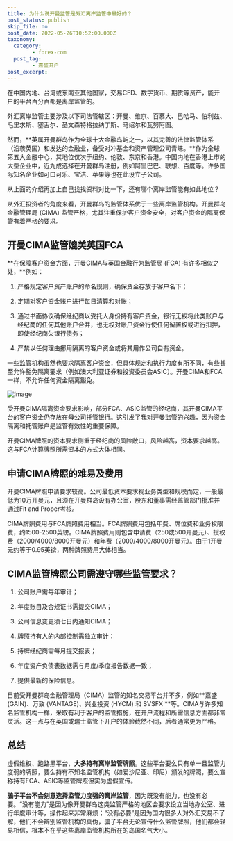```yaml
---
title: 为什么说开曼监管是外汇离岸监管中最好的？
post_status: publish
skip_file: no
post_date: 2022-05-26T10:52:00.000Z
taxonomy:
  category:
        - forex-com
  post_tag:
        - 嘉盛开户
post_excerpt: 
---
```

在中国内地、台湾或东南亚其他国家，交易CFD、数字货币、期货等资产，能开户的平台百分百都是离岸监管的。

外汇离岸监管主要涉及以下司法管辖区：开曼、维京、百慕大、巴哈马、伯利兹、毛里求斯、塞舌尔、圣文森特格拉纳丁斯、马绍尔和瓦努阿图。

然而，**英属开曼群岛作为全球十大金融岛屿之一，以其完善的法律监管体系（沿袭英国）和发达的金融业，备受对冲基金和资产管理公司青睐。**作为全球第五大金融中心，其地位仅次于纽约、伦敦、东京和香港。中国内地在香港上市的大型企业中，近九成选择在开曼群岛注册，例如阿里巴巴、联想、百度等。许多国际知名企业如可口可乐、宝洁、苹果等也在此设立子公司。

从上面的介绍再加上自己找找资料对比一下，还有哪个离岸监管能有如此地位？

从外汇投资者的角度来看，开曼群岛的监管体系优于一些离岸监管机构。开曼群岛金融管理局 (CIMA) 监管严格，尤其注重保护客户资金安全，对客户资金的隔离保管有着严格的要求。

## 开曼CIMA监管媲美英国FCA

**在保障客户资金方面，开曼CIMA与英国金融行为监管局 (FCA) 有许多相似之处，**例如：

1. 严格规定客户资产账户的命名规则，确保资金存放于客户名下；

1. 定期对客户资金账户进行每日清算和对账；

1. 通过书面协议确保经纪商以受托人身份持有客户资金，银行无权将此类账户与经纪商的任何其他账户合并，也无权对账户资金行使任何留置权或进行扣押，即使经纪商欠银行债务；

1. 严禁以任何理由挪用隔离的客户资金或将其用作公司自有资金。

一些监管机构虽然也要求隔离客户资金，但具体规定和执行力度有所不同，有些甚至允许豁免隔离要求（例如澳大利亚证券和投资委员会ASIC）。开曼CIMA和FCA一样，不允许任何资金隔离豁免。

![Image](https://prod-files-secure.s3.us-west-2.amazonaws.com/39ed1227-6d7d-4570-be36-9ccd4a2c4241/bd849744-3fcb-4a37-8312-357962c8f065/image.png?X-Amz-Algorithm=AWS4-HMAC-SHA256&X-Amz-Content-Sha256=UNSIGNED-PAYLOAD&X-Amz-Credential=ASIAZI2LB466R2CD4B2O%2F20250309%2Fus-west-2%2Fs3%2Faws4_request&X-Amz-Date=20250309T041400Z&X-Amz-Expires=3600&X-Amz-Security-Token=IQoJb3JpZ2luX2VjECQaCXVzLXdlc3QtMiJIMEYCIQC4gkkkYkCB9YbKBgMf4uyfLnnGSU9g4CqG4q8URUu%2BKgIhAPVnXszhiTolRGGILMzhIAnv4zPckDpvLL%2FvbbY%2BneESKv8DCG0QABoMNjM3NDIzMTgzODA1Igypaa9TlbrrISpP034q3APw3CQyjcHXf8a7DYAu%2F%2BESuezdgd2EmIG9%2FTtWqg%2FElLmhHzDLw8V0n2qjfp3ZXx6t28F4jw0MvqNWevfTzZ2tmrMkOZ7CNZHkopdb4wym2NhObT%2BN%2B8pzPJNqFmuMfL2L%2BrAS1iJQjruNNRdo7fek8NGpG9DOYxVaqwooBPkFV1YDqZ0AU%2BLODtgWThy8Uji3sSUUMhCub%2FSg5u0iqt0tiuS3%2FMwEntl5hP7rC8ov455pqPggWe8HfcUpAKzs%2ByaBwbBHp3adAvHbDSXU5okjwaQWFZiNj3uNA3Dfwd0NH5Oa5sEinjf06tToP0zKLMPyV6R0BZ5DthofHvEFZliMSew9z4pJ8nfT8QHR9SnzzF4Fa9Wq8Yt3CJ3x9UBkWsUcg%2Fx1u7xir9Ea4F3K68M%2FPTjTS5u7RZFq3NCT%2BiO7ESovrLXeCfg71thHGK2SN1Tasy3QZfEsgsE%2BekcgAsOsFEUiP1GowV%2BxVLWHgZsBmIOMMcniDtU2G%2FYHc62b1z2GdFo9NZLX5fioWxuqY5mXryPZBaogmCCQfRjcC3twjCHmJKmESpUZE9Djn3hY7nCatOiXnDRPRFAQ7RUA4RLgrCZpbZAmFrTLawlfBQuKsrzawl9yFYqhe7v%2FdDDIp7S%2BBjqkAcgCSr0M1Ejqvz8vjhj%2FhBgdgkvEiDr3Rt8qSydIXV%2FxS%2Bt0g9RHkb3EjGiATx0%2Flg%2FCXctjPbZ3%2B8I4HQYtCkTxPnmISaQKKhDHEa1YNmHahaoevV9Nn0MDs8MJShHrP8ydac4VBhaocoNNfpCJLHefGkvZ9MgGpzhifg43FieMQlKdRmjrkrEkCqI8OROXnEG1N4b4oMDi5oHeXUndswdbnOtG&X-Amz-Signature=7c21700e36d5a84ca08e33dfbd5df53676630bc5ee89075babe639e1ef3c3af3&X-Amz-SignedHeaders=host&x-id=GetObject)

受开曼CIMA隔离资金要求影响，部分FCA、ASIC监管的经纪商，其开曼CIMA平台的客户资金仍存放在母公司托管银行。这引发了我对开曼监管的兴趣，因为资金隔离和托管账户是监管有效性的重要保障。

开曼CIMA牌照的资本要求侧重于经纪商的风险敞口，风险越高，资本要求越高。这与FCA计算牌照所需资本的方式大体相同。

## **申请CIMA牌照的难易及费用**

开曼CIMA牌照申请要求较高。公司最低资本要求视业务类型和规模而定，一般最低为10万开曼元，且须在开曼群岛设有办公室，股东和董事需经监管部门批准并通过Fit and Proper考核。

CIMA牌照费用与FCA牌照费用相当。FCA牌照费用包括年费、席位费和业务权限费，约1500-2500英镑。CIMA牌照费用则包含申请费（250或500开曼元）、授权费（2000/4000/8000开曼元）和年费（2000/4000/8000开曼元）。由于1开曼元约等于0.95英镑，两种牌照费用大体相当。

## CIMA监管牌照公司需遵守哪些监管要求？

1. 公司账户需每年审计；

1. 年度账目及合规证书需提交CIMA；

1. 公司信息变更须七日内通知CIMA；

1. 牌照持有人的内部控制需独立审计；

1. 持牌经纪商需每月提交报表；

1. 年度资产负债表数据需与月度/季度报告数据一致；

1. 提供最新的保险信息。

目前受开曼群岛金融管理局（CIMA）监管的知名交易平台并不多，例如**嘉盛 (GAIN)、万致 (VANTAGE)、兴业投资 (HYCM) 和 SVSFX **等。CIMA与许多知名监管机构一样，采取有利于客户的监管措施，在开户流程和所需信息方面都非常灵活。这一点与在英国或瑞士监管下开户的体验截然不同，后者通常更为严格。

## 总结

虚假维权、跑路黑平台，**大多持有离岸监管牌照**。这些平台要么只有单一且监管力度弱的牌照，要么持有不知名监管机构（如爱沙尼亚、印尼）颁发的牌照，要么宣称持有FCA、ASIC等监管牌照但实为虚假宣传。

**骗子平台不会刻意选择监管力度强的离岸监管**，因为既没有能力，也没有必要。“没有能力”是因为像开曼群岛这类监管严格的地区会要求设立当地办公室、进行年度审计等，操作起来非常麻烦；“没有必要”是因为国内很多人对外汇交易不了解，他们不会辨别监管机构的真伪，骗子平台无论宣传什么监管牌照，他们都会轻易相信，根本不在乎这些离岸监管机构所在的岛国名气大小。